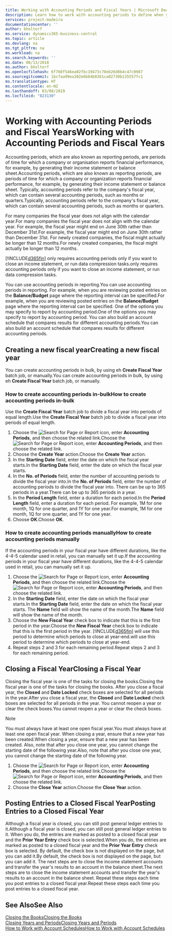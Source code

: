 ```yaml
---
title: Working with Accounting Periods and Fiscal Years | Microsoft Docs
description: Learn how to work with accounting periods to define when your company reports financial performance.
services: project-madeira
documentationcenter: ''
author: bholtorf
ms.service: dynamics365-business-central
ms.topic: article
ms.devlang: na
ms.tgt_pltfrm: na
ms.workload: na
ms.search.keywords: ''
ms.date: 08/13/2018
ms.author: bholtorf
ms.openlocfilehash: 6f760f546ea02fbc19473c70eb26d8b4c47c0987
ms.sourcegitcommit: 1bcfaa99ea302e6b84b8361ca02730b135557fc1
ms.translationtype: HT
ms.contentlocale: en-NZ
ms.lasthandoff: 03/08/2019
ms.locfileid: "823130"
---
```

# <a name="working-with-accounting-periods-and-fiscal-years"></a><span data-ttu-id="f8d2b-103">Working with Accounting Periods and Fiscal Years</span><span class="sxs-lookup"><span data-stu-id="f8d2b-103">Working with Accounting Periods and Fiscal Years</span></span>
<span data-ttu-id="f8d2b-104">Accounting periods, which are also known as reporting periods, are periods of time for which a company or organisation reports financial performance, for example, by generating their income statement or balance sheet.</span><span class="sxs-lookup"><span data-stu-id="f8d2b-104">Accounting periods, which are also known as reporting periods, are periods of time for which a company or organization reports financial performance, for example, by generating their income statement or balance sheet.</span></span> <span data-ttu-id="f8d2b-105">Typically, accounting periods refer to the company's fiscal year, which can contain several accounting periods, such as months or quarters.</span><span class="sxs-lookup"><span data-stu-id="f8d2b-105">Typically, accounting periods refer to the company's fiscal year, which can contain several accounting periods, such as months or quarters.</span></span>

<span data-ttu-id="f8d2b-106">For many companies the fiscal year does not align with the calendar year.</span><span class="sxs-lookup"><span data-stu-id="f8d2b-106">For many companies the fiscal year does not align with the calendar year.</span></span> <span data-ttu-id="f8d2b-107">For example, the fiscal year might end on June 30th rather than December 31st.</span><span class="sxs-lookup"><span data-stu-id="f8d2b-107">For example, the fiscal year might end on June 30th rather than December 31st.</span></span> <span data-ttu-id="f8d2b-108">For newly created companies, the fiscal might actually be longer than 12 months.</span><span class="sxs-lookup"><span data-stu-id="f8d2b-108">For newly created companies, the fiscal might actually be longer than 12 months.</span></span> 

[!INCLUDE[d365fin](includes/d365fin_md.md)] <span data-ttu-id="f8d2b-109">only requires accounting periods only if you want to close an income statement, or run data compression tasks.</span><span class="sxs-lookup"><span data-stu-id="f8d2b-109">only requires accounting periods only if you want to close an income statement, or run data compression tasks.</span></span> 

<span data-ttu-id="f8d2b-110">You can use accounting periods in reporting.</span><span class="sxs-lookup"><span data-stu-id="f8d2b-110">You can use accounting periods in reporting.</span></span> <span data-ttu-id="f8d2b-111">For example, when you are reviewing posted entries on the **Balance/Budget** page where the reporting interval can be specified.</span><span class="sxs-lookup"><span data-stu-id="f8d2b-111">For example, when you are reviewing posted entries on the **Balance/Budget** page where the reporting interval can be specified.</span></span> <span data-ttu-id="f8d2b-112">One of the options you may specify to report by accounting period.</span><span class="sxs-lookup"><span data-stu-id="f8d2b-112">One of the options you may specify to report by accounting period.</span></span> <span data-ttu-id="f8d2b-113">You can also build an account schedule that compares results for different accounting periods.</span><span class="sxs-lookup"><span data-stu-id="f8d2b-113">You can also build an account schedule that compares results for different accounting periods.</span></span>

## <a name="creating-a-new-fiscal-year"></a><span data-ttu-id="f8d2b-114">Creating a new fiscal year</span><span class="sxs-lookup"><span data-stu-id="f8d2b-114">Creating a new fiscal year</span></span>
<span data-ttu-id="f8d2b-115">You can create accounting periods in bulk, by using eh **Create Fiscal Year** batch job, or manually.</span><span class="sxs-lookup"><span data-stu-id="f8d2b-115">You can create accounting periods in bulk, by using eh **Create Fiscal Year** batch job, or manually.</span></span>

### <a name="how-to-create-accounting-periods-in-bulk"></a><span data-ttu-id="f8d2b-116">How to create accounting periods in-bulk</span><span class="sxs-lookup"><span data-stu-id="f8d2b-116">How to create accounting periods in-bulk</span></span>
<span data-ttu-id="f8d2b-117">Use the **Create Fiscal Year** batch job to divide a fiscal year into periods of equal length.</span><span class="sxs-lookup"><span data-stu-id="f8d2b-117">Use the **Create Fiscal Year** batch job to divide a fiscal year into periods of equal length.</span></span>  

1. <span data-ttu-id="f8d2b-118">Choose the ![Search for Page or Report](media/ui-search/search_small.png "Search for Page or Report icon") icon, enter **Accounting Periods**, and then choose the related link.</span><span class="sxs-lookup"><span data-stu-id="f8d2b-118">Choose the ![Search for Page or Report](media/ui-search/search_small.png "Search for Page or Report icon") icon, enter **Accounting Periods**, and then choose the related link.</span></span>  
2. <span data-ttu-id="f8d2b-119">Choose the **Create Year** action.</span><span class="sxs-lookup"><span data-stu-id="f8d2b-119">Choose the **Create Year** action.</span></span>  <!--What about the Scheduling option? Should we mention that? There's also the Report Output Type field...-->
3. <span data-ttu-id="f8d2b-120">In the **Starting Date** field, enter the date on which the fiscal year starts.</span><span class="sxs-lookup"><span data-stu-id="f8d2b-120">In the **Starting Date** field, enter the date on which the fiscal year starts.</span></span>  
4. <span data-ttu-id="f8d2b-121">In the **No. of Periods** field, enter the number of accounting periods to divide the fiscal year into.</span><span class="sxs-lookup"><span data-stu-id="f8d2b-121">In the **No. of Periods** field, enter the number of accounting periods to divide the fiscal year into.</span></span> <span data-ttu-id="f8d2b-122">There can be up to 365 periods in a year.</span><span class="sxs-lookup"><span data-stu-id="f8d2b-122">There can be up to 365 periods in a year.</span></span>  
5. <span data-ttu-id="f8d2b-123">In the **Period Length** field, enter a duration for each period.</span><span class="sxs-lookup"><span data-stu-id="f8d2b-123">In the **Period Length** field, enter a duration for each period.</span></span> <span data-ttu-id="f8d2b-124">For example, 1M for one month, 1Q for one quarter, and 1Y for one year.</span><span class="sxs-lookup"><span data-stu-id="f8d2b-124">For example, 1M for one month, 1Q for one quarter, and 1Y for one year.</span></span>  
6. <span data-ttu-id="f8d2b-125">Choose **OK**.</span><span class="sxs-lookup"><span data-stu-id="f8d2b-125">Choose **OK**.</span></span>  

### <a name="how-to-create-accounting-periods-manually"></a><span data-ttu-id="f8d2b-126">How to create accounting periods manually</span><span class="sxs-lookup"><span data-stu-id="f8d2b-126">How to create accounting periods manually</span></span>
<span data-ttu-id="f8d2b-127">If the accounting periods in your fiscal year have different durations, like the 4-4-5 calendar used in retail, you can manually set it up.</span><span class="sxs-lookup"><span data-stu-id="f8d2b-127">If the accounting periods in your fiscal year have different durations, like the 4-4-5 calendar used in retail, you can manually set it up.</span></span>  
  
1. <span data-ttu-id="f8d2b-128">Choose the ![Search for Page or Report](media/ui-search/search_small.png "Search for Page or Report icon") icon, enter **Accounting Periods**, and then choose the related link.</span><span class="sxs-lookup"><span data-stu-id="f8d2b-128">Choose the ![Search for Page or Report](media/ui-search/search_small.png "Search for Page or Report icon") icon, enter **Accounting Periods**, and then choose the related link.</span></span>  
2. <span data-ttu-id="f8d2b-129">In the **Starting Date** field, enter the date on which the fiscal year starts.</span><span class="sxs-lookup"><span data-stu-id="f8d2b-129">In the **Starting Date** field, enter the date on which the fiscal year starts.</span></span> <span data-ttu-id="f8d2b-130">The **Name** field will show the name of the month.</span><span class="sxs-lookup"><span data-stu-id="f8d2b-130">The **Name** field will show the name of the month.</span></span>  
3. <span data-ttu-id="f8d2b-131">Choose the **New Fiscal Year** check box to indicate that this is the first period in the year.</span><span class="sxs-lookup"><span data-stu-id="f8d2b-131">Choose the **New Fiscal Year** check box to indicate that this is the first period in the year.</span></span> [!INCLUDE[d365fin](includes/d365fin_md.md)] <span data-ttu-id="f8d2b-132">will use this period to determine which periods to close at year-end.</span><span class="sxs-lookup"><span data-stu-id="f8d2b-132">will use this period to determine which periods to close at year-end.</span></span>
4. <span data-ttu-id="f8d2b-133">Repeat steps 2 and 3 for each remaining period.</span><span class="sxs-lookup"><span data-stu-id="f8d2b-133">Repeat steps 2 and 3 for each remaining period.</span></span>  

## <a name="closing-a-fiscal-year"></a><span data-ttu-id="f8d2b-134">Closing a Fiscal Year</span><span class="sxs-lookup"><span data-stu-id="f8d2b-134">Closing a Fiscal Year</span></span>
<span data-ttu-id="f8d2b-135">Closing the fiscal year is one of the tasks for closing the books.</span><span class="sxs-lookup"><span data-stu-id="f8d2b-135">Closing the fiscal year is one of the tasks for closing the books.</span></span> <span data-ttu-id="f8d2b-136">After you close a fiscal year, the **Closed** and **Date Locked** check boxes are selected for all periods in the year.</span><span class="sxs-lookup"><span data-stu-id="f8d2b-136">After you close a fiscal year, the **Closed** and **Date Locked** check boxes are selected for all periods in the year.</span></span> <span data-ttu-id="f8d2b-137">You cannot reopen a year or clear the check boxes.</span><span class="sxs-lookup"><span data-stu-id="f8d2b-137">You cannot reopen a year or clear the check boxes.</span></span>

> [!NOTE]  
>  <span data-ttu-id="f8d2b-138">You must always have at least one open fiscal year.</span><span class="sxs-lookup"><span data-stu-id="f8d2b-138">You must always have at least one open fiscal year.</span></span> <span data-ttu-id="f8d2b-139">When closing a year, ensure that a new year has been created.</span><span class="sxs-lookup"><span data-stu-id="f8d2b-139">When closing a year, ensure that a new year has been created.</span></span> <span data-ttu-id="f8d2b-140">Also, note that after you close one year, you cannot change the starting date of the following year.</span><span class="sxs-lookup"><span data-stu-id="f8d2b-140">Also, note that after you close one year, you cannot change the starting date of the following year.</span></span>

1. <span data-ttu-id="f8d2b-141">Choose the ![Search for Page or Report](media/ui-search/search_small.png "Search for Page or Report icon") icon, enter **Accounting Periods**, and then choose the related link.</span><span class="sxs-lookup"><span data-stu-id="f8d2b-141">Choose the ![Search for Page or Report](media/ui-search/search_small.png "Search for Page or Report icon") icon, enter **Accounting Periods**, and then choose the related link.</span></span>  
2. <span data-ttu-id="f8d2b-142">Choose the **Close Year** action.</span><span class="sxs-lookup"><span data-stu-id="f8d2b-142">Choose the **Close Year** action.</span></span>  

## <a name="posting-entries-to-a-closed-fiscal-year"></a><span data-ttu-id="f8d2b-143">Posting Entries to a Closed Fiscal Year</span><span class="sxs-lookup"><span data-stu-id="f8d2b-143">Posting Entries to a Closed Fiscal Year</span></span>
<span data-ttu-id="f8d2b-144">Although a fiscal year is closed, you can still post general ledger entries to it.</span><span class="sxs-lookup"><span data-stu-id="f8d2b-144">Although a fiscal year is closed, you can still post general ledger entries to it.</span></span> <span data-ttu-id="f8d2b-145">When you do, the entries are marked as posted to a closed fiscal year and the **Prior Year Entry** check box is selected.</span><span class="sxs-lookup"><span data-stu-id="f8d2b-145">When you do, the entries are marked as posted to a closed fiscal year and the **Prior Year Entry** check box is selected.</span></span> <span data-ttu-id="f8d2b-146">By default, the check box is not displayed on the page, but you can add it.</span><span class="sxs-lookup"><span data-stu-id="f8d2b-146">By default, the check box is not displayed on the page, but you can add it.</span></span> <span data-ttu-id="f8d2b-147">The next steps are to close the income statement accounts and transfer the year's results to an account in the balance sheet.</span><span class="sxs-lookup"><span data-stu-id="f8d2b-147">The next steps are to close the income statement accounts and transfer the year's results to an account in the balance sheet.</span></span> <span data-ttu-id="f8d2b-148">Repeat these steps each time you post entries to a closed fiscal year.</span><span class="sxs-lookup"><span data-stu-id="f8d2b-148">Repeat these steps each time you post entries to a closed fiscal year.</span></span>

## <a name="see-also"></a><span data-ttu-id="f8d2b-149">See Also</span><span class="sxs-lookup"><span data-stu-id="f8d2b-149">See Also</span></span>
[<span data-ttu-id="f8d2b-150">Closing the Books</span><span class="sxs-lookup"><span data-stu-id="f8d2b-150">Closing the Books</span></span>](year-close-books.md)  
[<span data-ttu-id="f8d2b-151">Closing Years and Periods</span><span class="sxs-lookup"><span data-stu-id="f8d2b-151">Closing Years and Periods</span></span>](year-close-years-periods.md)  
[<span data-ttu-id="f8d2b-152">How to Work with Account Schedules</span><span class="sxs-lookup"><span data-stu-id="f8d2b-152">How to Work with Account Schedules</span></span>](bi-how-work-account-schedule.md)  
  






